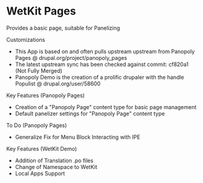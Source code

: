 WetKit Pages
==============
Provides a basic page, suitable for Panelizing

Customizations
* This App is based on and often pulls upstream upstream from Panopoly Pages @ drupal.org/project/panopoly_pages
* The latest upstream sync has been checked against commit: cf820a1 (Not Fully Merged)
* Panopoly Demo is the creation of a prolific drupaler with the handle Populist @ drupal.org/user/58600

Key Features (Panopoly Pages)
* Creation of a "Panopoly Page" content type for basic page management
* Default panelizer settings for "Panopoly Page" content type

To Do (Panopoly Pages)
* Generalize Fix for Menu Block Interacting with IPE

Key Features (WetKit Demo)
* Addition of Translation .po files
* Change of Namespace to WetKit
* Local Apps Support
